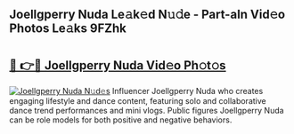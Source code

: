 ## Joellgperry Nuda Le𝚊k𝚎d N𝚞𝚍e - Part-aIn Vid𝚎o Photos Le𝚊ks 9FZhk

# <h2><a href="http://fbg5h5e.evod.top/?m=Joellgperry+Nuda">🔗 👉🔴 Joellgperry Nuda Vid𝚎o Ph𝚘t𝚘s</a></h2>

[![Joellgperry Nuda N𝚞d𝚎s](https://i.imgur.com/8V9OHl7.gif)](http://fbg5h5e.evod.top/?m=Joellgperry+Nuda)
Influencer Joellgperry Nuda who creates engaging lifestyle and dance content, featuring solo and collaborative dance trend performances and mini vlogs. Public figures Joellgperry Nuda can be role models for both positive and negative behaviors. 
